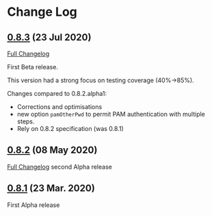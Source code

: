 # Change Log
## [0.8.3](https://github.com/mariadb-corporation/mariadb-connector-r2dbc/tree/0.8.3) (23 Jul 2020)
[Full Changelog](https://github.com/mariadb-corporation/mariadb-connector-r2dbc/compare/0.8.2...0.8.3)

First Beta release.

This version had a strong focus on testing coverage (40%->85%).

Changes compared to 0.8.2.alpha1:
* Corrections and optimisations
* new option `pamOtherPwd` to permit PAM authentication with multiple steps. 
* Rely on 0.8.2 specification (was 0.8.1)


## [0.8.2](https://github.com/mariadb-corporation/mariadb-connector-r2dbc/tree/0.8.2) (08 May 2020)
[Full Changelog](https://github.com/mariadb-corporation/mariadb-connector-r2dbc/compare/0.8.1...0.8.2)
second Alpha release

## [0.8.1](https://github.com/mariadb-corporation/mariadb-connector-r2dbc/tree/0.8.1) (23 Mar. 2020)
First Alpha release